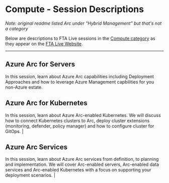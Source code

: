 # Compute - Session Descriptions

_Note: original readme listed Arc under "Hybrid Management" but that's not a category_

Below are descriptions to FTA Live sessions in the [Compute category](https://fasttrack.azure.com/live/category/Compute) as they appear on the [FTA Live Website](https://fasttrack.azure.com/live).

---

## Azure Arc for Servers 

In this session, learn about Azure Arc capabilities including Deployment Approaches and how to leverage Azure Management capbilities for you non-Azure estate. 

## Azure Arc for Kubernetes 

In this session, learn about Azure Arc-enabled Kubernetes. We will discuss how to connect Kubernetes clusters to Arc, deploy cluster extensions (monitoring, defender, policy manager) and how to configure cluster for GitOps. |
  
## Azure Arc Services 

In this session, learn about Azure Arc services from definition, to planning and implementation. We will cover Arc-enabled servers, Arc-enabled data services and Arc-enabled Kubernetes with a focus on supporting your deployment scenarios. |